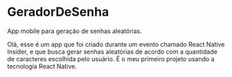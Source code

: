 # GeradorDeSenha
App mobile para geração de senhas aleatórias.

Olá, esse é um app que foi criado durante um evento chamado React Native Insider, e que busca gerar senhas aleatórias de acordo com a quantidade de caracteres escolhida pelo usuário.
É o meu primeiro projeto usando a tecnologia React Native.
